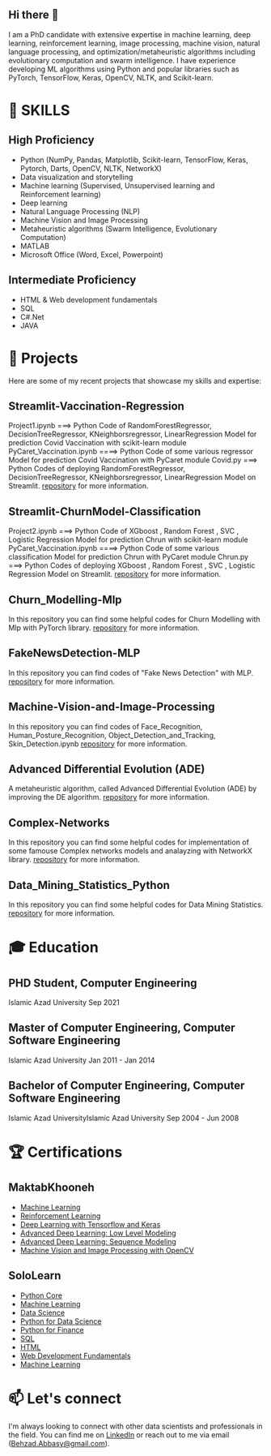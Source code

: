 ## Hi there 👋

I am a PhD candidate with extensive expertise in machine learning, deep learning, reinforcement learning, image processing, machine vision, natural language processing, and optimization/metaheuristic algorithms including evolutionary computation and swarm intelligence. I have experience developing ML algorithms using Python and popular libraries such as PyTorch, TensorFlow, Keras, OpenCV, NLTK, and Scikit-learn.


# 🔭 SKILLS
## High Proficiency
* Python (NumPy, Pandas, Matplotlib, Scikit-learn, TensorFlow, Keras, Pytorch, Darts, OpenCV, NLTK, NetworkX) 
* Data visualization and storytelling
* Machine learning (Supervised, Unsupervised learning and Reinforcement learning)
* Deep learning
* Natural Language Processing (NLP)
* Machine Vision and Image Processing
* Metaheuristic algorithms (Swarm Intelligence, Evolutionary Computation)
* MATLAB
* Microsoft Office (Word, Excel, Powerpoint)
## Intermediate Proficiency
* HTML & Web development fundamentals
* SQL
* C#.Net
* JAVA

# 🌱 Projects
Here are some of my recent projects that showcase my skills and expertise:

## Streamlit-Vaccination-Regression
Project1.ipynb ===> Python Code of RandomForestRegressor, DecisionTreeRegressor, KNeighborsregressor, LinearRegression Model for prediction Covid Vaccination with scikit-learn module
PyCaret_Vaccination.ipynb ====> Python Code of some various regressor Model for prediction Covid Vaccination with PyCaret module
Covid.py ===> Python Codes of deploying RandomForestRegressor, DecisionTreeRegressor, KNeighborsregressor, LinearRegression Model on Streamlit. 
[repository](https://github.com/iamBehzad/Streamlit-Vaccination-Regression) for more information.

## Streamlit-ChurnModel-Classification
Project2.ipynb ===> Python Code of XGboost , Random Forest , SVC , Logistic Regression Model for prediction Chrun with scikit-learn module
PyCaret_Vaccination.ipynb ====> Python Code of some various classification Model for prediction Chrun with PyCaret module
Chrun.py ===> Python Codes of deploying XGboost , Random Forest , SVC , Logistic Regression Model on Streamlit.
[repository](https://github.com/iamBehzad/Streamlit-ChurnModel-Classification) for more information.

## Churn_Modelling-Mlp
In this repository you can find some helpful codes for Churn Modelling with Mlp with PyTorch library. 
[repository](https://github.com/iamBehzad/Churn_Modelling-Mlp) for more information.

## FakeNewsDetection-MLP
In this repository you can find codes of "Fake News Detection" with MLP. 
[repository](https://github.com/iamBehzad/FakeNewsDetection-MLP) for more information.

## Machine-Vision-and-Image-Processing
In this repository you can find codes of Face_Recognition, Human_Posture_Recognition, Object_Detection_and_Tracking, Skin_Detection.ipynb 
[repository](https://github.com/iamBehzad/Machin-Vision-and-Image-Processing) for more information.

## Advanced Differential Evolution (ADE)
A metaheuristic algorithm, called Advanced Differential Evolution (ADE) by improving the DE algorithm. 
[repository](https://github.com/iamBehzad/Advanced-Differential-Evolution) for more information.

## Complex-Networks
In this repository you can find some helpful codes for implementation of some famouse Complex networks models and analayzing with NetworkX library. 
[repository](https://github.com/iamBehzad/Complex-Networks) for more information.

## Data_Mining_Statistics_Python
In this repository you can find some helpful codes for Data Mining Statistics. 
[repository](https://github.com/iamBehzad/Data_Mining_Statistics_Python) for more information.

# 🎓 Education

## PHD Student, Computer Engineering
Islamic Azad University
Sep 2021

## Master of Computer Engineering, Computer Software Engineering
Islamic Azad University
Jan 2011 - Jan 2014

## Bachelor of Computer Engineering, Computer Software Engineering
Islamic Azad UniversityIslamic Azad University
Sep 2004 - Jun 2008

# 🏆 Certifications

## MaktabKhooneh
* [Machine Learning](https://maktabkhooneh.org/certificates/MK-BNYKXY/)
* [Reinforcement Learning](https://maktabkhooneh.org/certificates/MK-3R7BQW/)
* [Deep Learning with Tensorflow and Keras](https://maktabkhooneh.org/certificates/MK-K1NCSR/)
* [Advanced Deep Learning: Low Level Modeling](https://maktabkhooneh.org/certificates/MK-QGQ26A/)
* [Advanced Deep Learning: Sequence Modeling](https://maktabkhooneh.org/certificates/MK-BNYKXY/)
* [Machine Vision and Image Processing with OpenCV](https://maktabkhooneh.org/certificates/MK-DBKW9I/)

## SoloLearn
* [Python Core](https://www.sololearn.com/certificates/CT-UQZFGFWB)
* [Machine Learning](https://www.sololearn.com/certificates/CT-SF2JAZIU)
* [Data Science](https://www.sololearn.com/certificates/CT-APOA2MF9)
* [Python for Data Science](https://www.sololearn.com/certificates/CT-MERFRDFE)
* [Python for Finance](https://www.sololearn.com/certificates/CT-KSLLGBSA)
* [SQL](https://www.sololearn.com/certificates/CT-SNR61YMC)
* [HTML](https://www.sololearn.com/certificates/CT-LQBXPERO)
* [Web Development Fundamentals](https://www.sololearn.com/certificates/CT-QSGHLXV4)
* [Machine Learning](https://www.sololearn.com/certificates/CT-SF2JAZIU)


# 📫 Let's connect
I'm always looking to connect with other data scientists and professionals in the field. You can find me on [LinkedIn](https://www.linkedin.com/in/behzad-abbasi-76b966212/) or reach out to me via email (Behzad.Abbasy@gmail.com).
